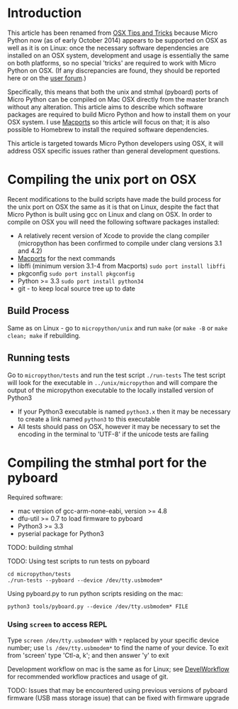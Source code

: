 # Introduction
This article has been renamed from [OSX Tips and Tricks](https://github.com/micropython/micropython/wiki/OSX-Tips-and-Tricks) because Micro Python now (as of early October 2014) appears to be supported on OSX as well as it is on Linux: once the necessary software dependencies are installed on an OSX system, development and usage is essentially the same on both platforms, so no special 'tricks' are required to work with Micro Python on OSX.  (If any discrepancies are found, they should be reported here or on the [user forum](http://forum.micropython.org).) 

Specifically, this means that both the unix and stmhal (pyboard) ports of Micro Python can be compiled on Mac OSX directly from the master branch without any alteration. This article aims to describe which software packages are required to build Micro Python and how to install them on your OSX system. I use [Macports](http://www.macports.org) so this article will focus on that; it is also possible to Homebrew to install the required software dependencies.

This article is targeted towards Micro Python developers using OSX, it will address OSX specific issues rather than general development questions.

# Compiling the unix port on OSX

Recent modifications to the build scripts have made the build process for the unix port on OSX the same as it is that on Linux, despite the fact that Micro Python is built using gcc on Linux and clang on OSX.
In order to compile on OSX you will need the following software packages installed:
* A relatively recent version of Xcode to provide the clang compiler (micropython has been confirmed to compile under clang versions 3.1 and 4.2)
* [Macports](http://www.macports.org) for the next commands
* libffi (minimum version 3.1-4 from Macports) `sudo port install libffi`
* pkgconfig `sudo port install pkgconfig`
* Python >= 3.3 `sudo port install python34`
* git - to keep local source tree up to date

## Build Process
Same as on Linux - go to `micropython/unix` and run `make` (or `make -B` or `make clean; make` if rebuilding.

## Running tests
Go to `micropython/tests` and run the test script `./run-tests`
The test script will look for the executable in `../unix/micropython` and will compare the output of the micropython executable to the locally installed version of Python3
* If your Python3 executable is named `python3.x` then it may be necessary to create a link named `python3` to this executable
* All tests should pass on OSX, however it may be necessary to set the encoding in the terminal to 'UTF-8' if the unicode tests are failing

# Compiling the stmhal port for the pyboard

Required software:
* mac version of gcc-arm-none-eabi, version >= 4.8
* dfu-util >= 0.7 to load firmware to pyboard
* Python3 >= 3.3
* pyserial package for Python3

TODO: building stmhal

TODO: Using test scripts to run tests on pyboard
```
cd micropython/tests
./run-tests --pyboard --device /dev/tty.usbmodem*
```

Using pyboard.py to run python scripts residing on the mac:
```
python3 tools/pyboard.py --device /dev/tty.usbmodem* FILE
```

### Using `screen` to access REPL
Type `screen /dev/tty.usbmodem*` with `*` replaced by your specific device number; use `ls /dev/tty.usbmodem*` to find the name of your device.
To exit from 'screen' type 'Ctl-a, k'; and then answer 'y' to exit

Development workflow on mac is the same as for Linux; see [DevelWorkflow](DevelWorkflow) for recommended workflow practices and usage of git.

TODO: Issues that may be encountered using previous versions of pyboard firmware (USB mass storage issue) that can be fixed with firmware upgrade